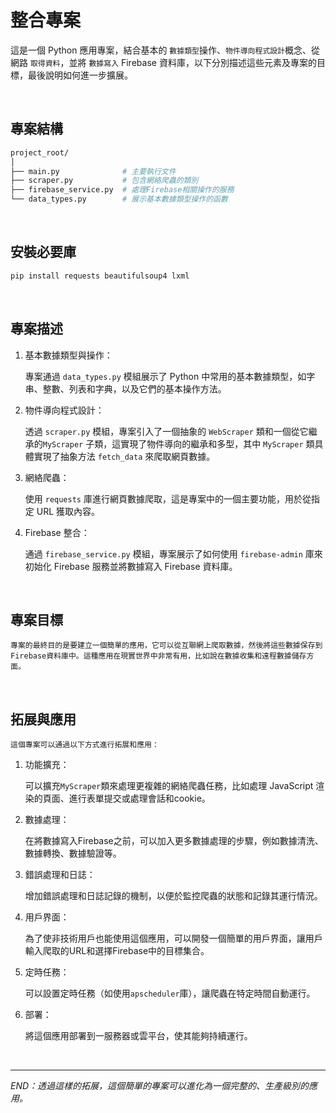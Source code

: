 # 整合專案

這是一個 Python 應用專案，結合基本的 `數據類型`操作、`物件導向程式設計`概念、從網路 `取得資料`，並將 `數據寫入` Firebase 資料庫，以下分別描述這些元素及專案的目標，最後說明如何進一步擴展。

<br>

## 專案結構

```bash
project_root/
│
├── main.py              # 主要執行文件
├── scraper.py           # 包含網絡爬蟲的類別
├── firebase_service.py  # 處理Firebase相關操作的服務
└── data_types.py        # 展示基本數據類型操作的函數
```

<br>

## 安裝必要庫

```bash
pip install requests beautifulsoup4 lxml
```
<br>

## 專案描述

1. 基本數據類型與操作：

    專案通過 `data_types.py` 模組展示了 Python 中常用的基本數據類型，如字串、整數、列表和字典，以及它們的基本操作方法。

2. 物件導向程式設計：
  
    透過 `scraper.py` 模組，專案引入了一個抽象的 `WebScraper` 類和一個從它繼承的`MyScraper` 子類，這實現了物件導向的繼承和多型，其中 `MyScraper` 類具體實現了抽象方法 `fetch_data` 來爬取網頁數據。

3. 網絡爬蟲：

    使用 `requests` 庫進行網頁數據爬取，這是專案中的一個主要功能，用於從指定 URL 獲取內容。

4. Firebase 整合：
  
    通過 `firebase_service.py` 模組，專案展示了如何使用 `firebase-admin` 庫來初始化 Firebase 服務並將數據寫入 Firebase 資料庫。


<br>

## 專案目標

    專案的最終目的是要建立一個簡單的應用，它可以從互聯網上爬取數據，然後將這些數據保存到Firebase資料庫中。這種應用在現實世界中非常有用，比如說在數據收集和遠程數據儲存方面。

<br>

## 拓展與應用

    這個專案可以通過以下方式進行拓展和應用：

1. 功能擴充：
  
    可以擴充`MyScraper`類來處理更複雜的網絡爬蟲任務，比如處理 JavaScript 渲染的頁面、進行表單提交或處理會話和cookie。

2. 數據處理：
  
    在將數據寫入Firebase之前，可以加入更多數據處理的步驟，例如數據清洗、數據轉換、數據驗證等。

3. 錯誤處理和日誌：
  
    增加錯誤處理和日誌記錄的機制，以便於監控爬蟲的狀態和記錄其運行情況。

4. 用戶界面：

    為了使非技術用戶也能使用這個應用，可以開發一個簡單的用戶界面，讓用戶輸入爬取的URL和選擇Firebase中的目標集合。

5. 定時任務：
  
    可以設置定時任務（如使用`apscheduler`庫），讓爬蟲在特定時間自動運行。

6. 部署：
  
    將這個應用部署到一服務器或雲平台，使其能夠持續運行。


<br>

---

_END：透過這樣的拓展，這個簡單的專案可以進化為一個完整的、生產級別的應用。_